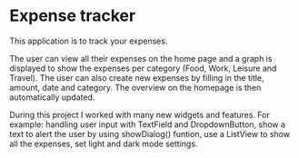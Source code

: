 # Expense tracker

This application is to track your expenses.

The user can view all their expenses on the home page and a graph is displayed to show the expenses per category (Food, Work, Leisure and Travel). The user can also create new expenses by filling in the title, amount, date and category. The overview on the homepage is then automatically updated.

During this project I worked with many new widgets and features. 
For example: handling user input with TextField and DropdownButton, show a text to alert the user by using showDialog() funtion, use a ListView to show all the expenses, set light and dark mode settings.

